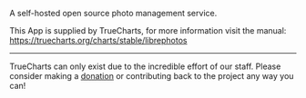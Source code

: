 A self-hosted open source photo management service.

This App is supplied by TrueCharts, for more information visit the manual: https://truecharts.org/charts/stable/librephotos

---

TrueCharts can only exist due to the incredible effort of our staff.
Please consider making a [donation](https://truecharts.org/docs/about/sponsor) or contributing back to the project any way you can!
